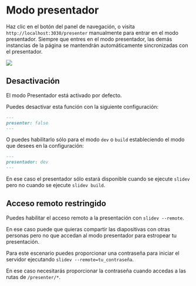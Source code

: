 # Modo presentador

Haz clic en el botón <carbon-user-speaker class="inline-icon-btn"/> del panel de navegación, o visita `http://localhost:3030/presenter` manualmente para entrar en el modo presentador. Siempre que entres en el modo presentador, las demás instancias de la página se mantendrán automáticamente sincronizadas con el presentador.

![](/screenshots/presenter-mode.png)

## Desactivación

El modo Presentador está activado por defecto.

Puedes desactivar esta función con la siguiente configuración:

```md
---
presenter: false
---
```

O puedes habilitarlo sólo para el modo `dev` o `build` estableciendo el modo que desees en la configuración:
```md
---
presentador: dev
---
```
En ese caso el presentador sólo estará disponible cuando se ejecute `slidev` pero no cuando se ejecute `slidev build`.

## Acceso remoto restringido

Puedes habilitar el acceso remoto a la presentación con `slidev --remote`.

En ese caso puede que quieras compartir las diapositivas con otras personas pero no que accedan al modo presentador para estropear tu presentación.

Para este escenario puedes proporcionar una contraseña para iniciar el servidor ejecutando `slidev --remote=tu_contraseña`.

En ese caso necesitarás proporcionar la contraseña cuando accedas a las rutas de `/presenter/*`.